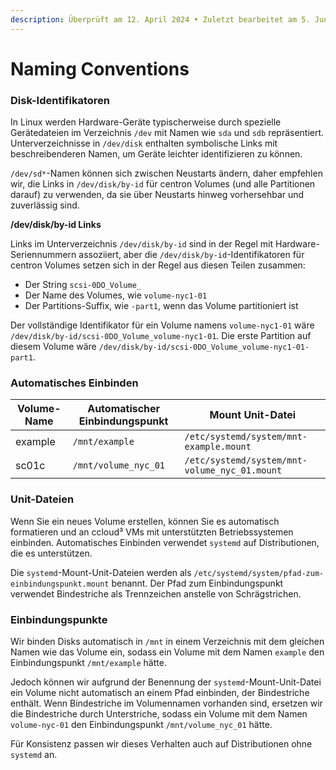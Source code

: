 ```yaml
---
description: Überprüft am 12. April 2024 • Zuletzt bearbeitet am 5. Juni 2024
---
```


# Naming Conventions

### **Disk-Identifikatoren**

In Linux werden Hardware-Geräte typischerweise durch spezielle Gerätedateien im Verzeichnis `/dev` mit Namen wie `sda` und `sdb` repräsentiert. Unterverzeichnisse in `/dev/disk` enthalten symbolische Links mit beschreibenderen Namen, um Geräte leichter identifizieren zu können.

`/dev/sd*`-Namen können sich zwischen Neustarts ändern, daher empfehlen wir, die Links in `/dev/disk/by-id` für centron Volumes (und alle Partitionen darauf) zu verwenden, da sie über Neustarts hinweg vorhersehbar und zuverlässig sind.

**/dev/disk/by-id Links**

Links im Unterverzeichnis `/dev/disk/by-id` sind in der Regel mit Hardware-Seriennummern assoziiert, aber die `/dev/disk/by-id`-Identifikatoren für centron Volumes setzen sich in der Regel aus diesen Teilen zusammen:

* Der String `scsi-0DO_Volume_`
* Der Name des Volumes, wie `volume-nyc1-01`
* Der Partitions-Suffix, wie `-part1`, wenn das Volume partitioniert ist

Der vollständige Identifikator für ein Volume namens `volume-nyc1-01` wäre `/dev/disk/by-id/scsi-0DO_Volume_volume-nyc1-01`. Die erste Partition auf diesem Volume wäre `/dev/disk/by-id/scsi-0DO_Volume_volume-nyc1-01-part1`.



### **Automatisches Einbinden**

| Volume-Name | Automatischer Einbindungspunkt | Mount Unit-Datei                              |
| ----------- | ------------------------------ | --------------------------------------------- |
| example     | `/mnt/example`                 | `/etc/systemd/system/mnt-example.mount`       |
| sc01c       | `/mnt/volume_nyc_01`           | `/etc/systemd/system/mnt-volume_nyc_01.mount` |



### **Unit-Dateien**

Wenn Sie ein neues Volume erstellen, können Sie es automatisch formatieren und an ccloud³ VMs mit unterstützten Betriebssystemen einbinden. Automatisches Einbinden verwendet `systemd` auf Distributionen, die es unterstützen.

Die `systemd`-Mount-Unit-Dateien werden als `/etc/systemd/system/pfad-zum-einbindungspunkt.mount` benannt. Der Pfad zum Einbindungspunkt verwendet Bindestriche als Trennzeichen anstelle von Schrägstrichen.



### **Einbindungspunkte**

Wir binden Disks automatisch in `/mnt` in einem Verzeichnis mit dem gleichen Namen wie das Volume ein, sodass ein Volume mit dem Namen `example` den Einbindungspunkt `/mnt/example` hätte.

Jedoch können wir aufgrund der Benennung der `systemd`-Mount-Unit-Datei ein Volume nicht automatisch an einem Pfad einbinden, der Bindestriche enthält. Wenn Bindestriche im Volumennamen vorhanden sind, ersetzen wir die Bindestriche durch Unterstriche, sodass ein Volume mit dem Namen `volume-nyc-01` den Einbindungspunkt `/mnt/volume_nyc_01` hätte.

Für Konsistenz passen wir dieses Verhalten auch auf Distributionen ohne `systemd` an.
